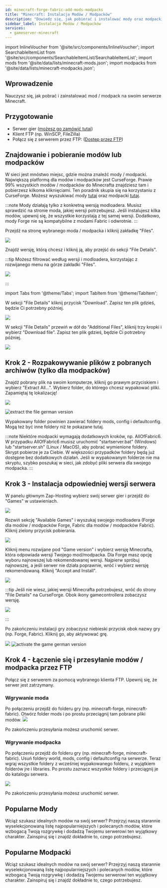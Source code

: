 ```yaml
---
id: minecraft-forge-fabric-add-mods-modpacks
title: "Minecraft: Instalacja Modów / Modpacków"
description: "Dowiedz się, jak pobierać i instalować mody oraz modpacki do Minecrafta, aby wzbogacić rozgrywkę na swoim serwerze → Sprawdź teraz"
sidebar_label: Instalacja Modów / Modpacków
services:
  - gameserver-minecraft
---
```


import InlineVoucher from '@site/src/components/InlineVoucher';
import SearchableItemList from '@site/src/components/SearchableItemList/SearchableItemList';
import mods from '@site/data/lists/minecraft-mods.json';
import modpacks from '@site/data/lists/minecraft-modpacks.json';


## Wprowadzenie

Nauczysz się, jak pobrać i zainstalować mod / modpack na swoim serwerze Minecraft.

<InlineVoucher />

## Przygotowanie

- Serwer gier ([możesz go zamówić tutaj](https://zap-hosting.com/en/gameserver-hosting/))
- Klient FTP (np. WinSCP, FileZilla)
- Połącz się z serwerem przez FTP: ([Dostęp przez FTP](gameserver-ftpaccess.md))



## Znajdowanie i pobieranie modów lub modpacków

W sieci jest mnóstwo miejsc, gdzie można znaleźć mody / modpacki. Największą platformą dla modów i modpacków jest CurseForge. Prawie 99% wszystkich modów / modpacków do Minecrafta znajdziesz tam i pobierzesz kilkoma kliknięciami. Ten poradnik skupia się na korzystaniu z CurseForge. Możesz wyszukiwać mody [tutaj](https://www.curseforge.com/minecraft/mc-mods) oraz modpacki [tutaj](https://curseforge.com/minecraft/modpacks).

:::note
Mody działają tylko z konkretną wersją modloadera. Musisz sprawdzić na stronie moda, jakiej wersji potrzebujesz. Jeśli instalujesz kilka modów, upewnij się, że wszystkie korzystają z tej samej wersji. Dodatkowo, mody Forge nie są kompatybilne z modami Fabric i odwrotnie.
:::

Przejdź na stronę wybranego moda / modpacka i kliknij zakładkę "Files".

![](https://github.com/Yoshlix/docs/assets/26007280/cc528cf6-9fc8-4524-aca0-b954e24716f8)


Znajdź wersję, którą chcesz i kliknij ją, aby przejść do sekcji "File Details".

:::tip
Możesz filtrować według wersji i modloadera, korzystając z rozwijanego menu na górze zakładki "Files".

![](https://github.com/Yoshlix/docs/assets/26007280/6867b2f2-e9db-4a4c-be88-b9b22b800e72)

:::

import Tabs from '@theme/Tabs';
import TabItem from '@theme/TabItem';

<Tabs>
<TabItem value="Mods" label="Dla Modów" default>
W sekcji "File Details" kliknij przycisk "Download". Zapisz ten plik gdzieś, będzie Ci potrzebny później.

![](https://github.com/Yoshlix/docs/assets/26007280/7b84ae33-1bef-4568-80d7-ef651a654b08)

</TabItem>

<TabItem value="Modpacks" label="Dla Modpacków">
W sekcji "File Details" przewiń w dół do "Additional Files", kliknij trzy kropki i wybierz "Download file". Zapisz ten plik gdzieś, będzie Ci potrzebny później.

![](https://github.com/Yoshlix/docs/assets/26007280/49fb9317-fdd3-474e-8140-b78b102c5f3d)

</TabItem>
</Tabs>

## Krok 2 - Rozpakowywanie plików z pobranych archiwów (tylko dla modpacków)

Znajdź pobrany plik na swoim komputerze, kliknij go prawym przyciskiem i wybierz "Extract All...". Wybierz folder, do którego chcesz wypakować pliki. Zapamiętaj tę lokalizację!

![](https://github.com/Yoshlix/docs/assets/26007280/edbc753d-1906-4d81-9f05-354ff48ceebb)

![extract the file german version](https://screensaver01.zap-hosting.com/index.php/s/iE9XFMmrjj7b7ST/preview)

Wypakowany folder powinien zawierać foldery mods, config i defaultconfig. Mogą też być inne foldery niż te pokazane tutaj.

:::note
Niektóre modpacki wymagają dodatkowych kroków, np. AllOfFabric6. W przypadku AllOfFabric6 musisz uruchomić "startserver.bat" (Windows) lub "startserver.sh" (Linux / MacOS), aby pobrać wymienione foldery. Skrypt pobierze je za Ciebie. W większości przypadków foldery będą już dostępne bez dodatkowych działań. Jeśli w wypakowanym folderze nie ma skryptu, szybko poszukaj w sieci, jak zdobyć pliki serwera dla swojego modpacka.
:::


## Krok 3 - Instalacja odpowiedniej wersji serwera

W panelu głównym Zap-Hosting wybierz swój serwer gier i przejdź do "Games" w ustawieniach.

![](https://github.com/Yoshlix/docs/assets/26007280/47e88856-0120-408a-8bec-41e54e3b0738)

Rozwiń sekcję "Available Games" i wyszukaj swojego modloadera (Forge dla modów / modpacków Forge, Fabric dla modów / modpacków Fabric). Kliknij zielony przycisk pobierania.

![](https://github.com/Yoshlix/docs/assets/26007280/e3b4e5d3-11c9-4f09-ae46-27cea93a58a3)


Kliknij menu rozwijane pod "Game version" i wybierz wersję Minecrafta, która odpowiada wersji Twojego mod/modpacka. Dla Forge masz opcję wyboru najnowszej lub rekomendowanej wersji. Najpierw spróbuj najnowszej, a jeśli serwer nie działa poprawnie, wróć i wybierz wersję rekomendowaną. Kliknij "Accept and Install".

![](https://github.com/Yoshlix/docs/assets/26007280/3530466f-bd58-4d0e-9ca3-8d964ac76d80)


:::tip
Jeśli nie wiesz, jakiej wersji Minecrafta potrzebujesz, wróć do strony "File Details" na CurseForge. Obok ikony gamecontrollera zobaczysz wersję.

![](https://github.com/Yoshlix/docs/assets/26007280/89f751c1-7179-4107-b8bc-7c4381a7d94c)

:::

Po zakończeniu instalacji gry zobaczysz niebieski przycisk obok nazwy gry (np. Forge, Fabric). Kliknij go, aby aktywować grę.

![](https://github.com/Yoshlix/docs/assets/26007280/53cf9569-3529-42fb-9a7d-6ae636ca4f9c)
![activate the game german version](https://screensaver01.zap-hosting.com/index.php/s/GiFsA7JmGPd4LCB/preview)


## Krok 4 - Łączenie się i przesyłanie modów / modpacka przez FTP

Połącz się z serwerem za pomocą wybranego klienta FTP. Upewnij się, że serwer jest zatrzymany.

### Wgrywanie moda

Po połączeniu przejdź do folderu gry (np. minecraft-forge, minecraft-fabric). Otwórz folder mods i po prostu przeciągnij tam pobrane pliki modów.
![](https://github.com/Yoshlix/docs/assets/26007280/8619fc4f-4fab-415a-9692-f74f8930da3f)

Po zakończeniu przesyłania możesz uruchomić serwer.

### Wgrywanie modpacka

Po połączeniu przejdź do folderu gry (np. minecraft-forge, minecraft-fabric). Usuń foldery world, mods, config i defaultconfig na serwerze. Teraz wgraj wszystkie foldery z wcześniej wypakowanego folderu, z wyjątkiem folderów jre i libraries. Po prostu zaznacz wszystkie foldery i przeciągnij je do katalogu serwera.

![](https://github.com/Yoshlix/docs/assets/26007280/1424a94d-aa96-40ca-8b30-7c1905e67c21)

Po zakończeniu przesyłania możesz uruchomić serwer.



## Popularne Mody

Wciąż szukasz idealnych modów na swój serwer? Przejrzyj naszą starannie wyselekcjonowaną listę najpopularniejszych i polecanych modów, które wzbogacą Twoją rozgrywkę i dodadzą Twojemu serwerowi ten wyjątkowy charakter. Zainspiruj się i znajdź dokładnie to, czego potrzebujesz.

<SearchableItemList items={mods} />

## Popularne Modpacki

Wciąż szukasz idealnych modów na swój serwer? Przejrzyj naszą starannie wyselekcjonowaną listę najpopularniejszych i polecanych modów, które wzbogacą Twoją rozgrywkę i dodadzą Twojemu serwerowi ten wyjątkowy charakter. Zainspiruj się i znajdź dokładnie to, czego potrzebujesz.

<SearchableItemList items={modpacks} />

<InlineVoucher />